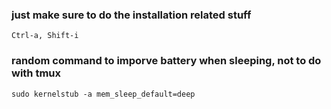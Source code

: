 ### just make sure to do the installation related stuff
`Ctrl-a, Shift-i`


### random command to imporve battery when sleeping, not to do with tmux
```
sudo kernelstub -a mem_sleep_default=deep
```

